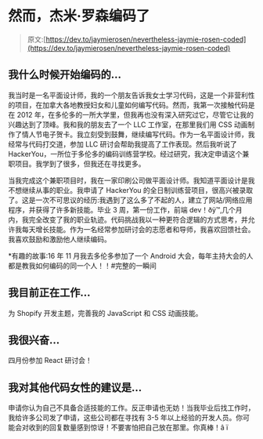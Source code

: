# 然而，杰米·罗森编码了

> 原文:[https://dev.to/jaymierosen/nevertheless-jaymie-rosen-coded](https://dev.to/jaymierosen/nevertheless-jaymie-rosen-coded)

## [](#i-began-coding-when)我什么时候开始编码的...

我当时是一名平面设计师，我的一个朋友告诉我女士学习代码，这是一个非营利性的项目，在加拿大各地教授妇女和儿童如何编写代码。然而，我第一次接触代码是在 2012 年，在多伦多的一所大学里，但我再也没有深入研究过它，尽管它让我的兴趣达到了顶峰。我和我的朋友去了一个 LLC 工作室，在那里我们用 CSS 动画制作了情人节电子贺卡。我立刻受到鼓舞，继续编写代码。作为一名平面设计师，我经常与代码打交道，参加 LLC 研讨会帮助我提高了工作表现。然后我听说了 HackerYou，一所位于多伦多的编码训练营学校。经过研究，我决定申请这个兼职项目。我学到了很多，但我还在寻找更多。

当我完成这个兼职项目时，我在一家印刷公司做平面设计师。我知道平面设计是我不想继续从事的职业。我申请了 HackerYou 的全日制训练营项目，很高兴被录取了。这是一次不可思议的经历:我遇到了这么多了不起的人，建立了网站/网络应用程序，并获得了许多新技能。毕业 3 周，第一份工作，前端 dev！ðÿ™‚几个月内，我完全改变了我的职业轨迹。代码挑战我以一种更符合逻辑的方式思考，并允许我每天增长技能。作为一名经常参加研讨会的志愿者和导师，我喜欢回馈社会。我喜欢鼓励和激励他人继续编码。

*有趣的故事:16 年 11 月我去多伦多参加了一个 Android 大会，每年主持大会的人都是教我如何编码的同一个人！！#完整的一瞬间

## [](#im-currently-working-on)我目前正在工作...

为 Shopify 开发主题，完善我的 JavaScript 和 CSS 动画技能。

## [](#im-excited-about)我很兴奋...

四月份参加 React 研讨会！

## [](#my-advice-for-other-women-who-code-is)我对其他代码女性的建议是...

申请你认为自己不具备合适技能的工作。反正申请也无妨！当我毕业后找工作时，我给许多公司发了申请，这些公司都在寻找有 3-5 年以上经验的开发人员。你可能会对收到的回复数量感到惊讶！不要害怕把自己放在那里。你真棒！â ï